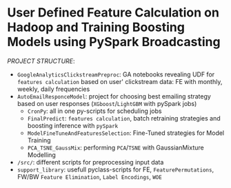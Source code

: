 # User Defined Feature Calculation on Hadoop and Training Boosting Models using PySpark Broadcasting  

*PROJECT STRUCTURE*:
- `GoogleAnalyticsClickstreamPreproc`: GA notebooks revealing UDF for `features calculation` based on user' clickstream data: FE with monthly, weekly, daily frequencies  
- `AutoEmailResponceModel`: project for choosing best emailing strategy based on user responses (`XGboost`/`LightGBM` with pySpark jobs)
    - `CronPy`: all in one py-scripts for scheduling jobs
    - `FinalPredict`: `features calculation`, batch retraining strategies and boosting inference with `pySpark` 
    - `ModelFineTuneAndFeaturesSelection`: Fine-Tuned strategies for Model Training   
    - `PCA_TSNE_GaussMix`: performing `PCA`/`TSNE` with GaussianMixture Modelling
- `/src/`: different scripts for preprocessing input data
- `support_library`: usefull pyclass-scripts for FE, `FeaturePermutations`, FW/BW `Feature Elimination`, `Label Encodings`, `WOE`  
